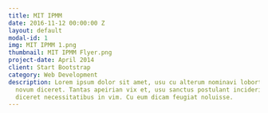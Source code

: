 ```yaml
---
title: MIT IPMM
date: 2016-11-12 00:00:00 Z
layout: default
modal-id: 1
img: MIT IPMM 1.png
thumbnail: MIT IPMM Flyer.png
project-date: April 2014
client: Start Bootstrap
category: Web Development
description: Lorem ipsum dolor sit amet, usu cu alterum nominavi lobortis. At duo
  novum diceret. Tantas apeirian vix et, usu sanctus postulant inciderint ut, populo
  diceret necessitatibus in vim. Cu eum dicam feugiat noluisse.
---
```


